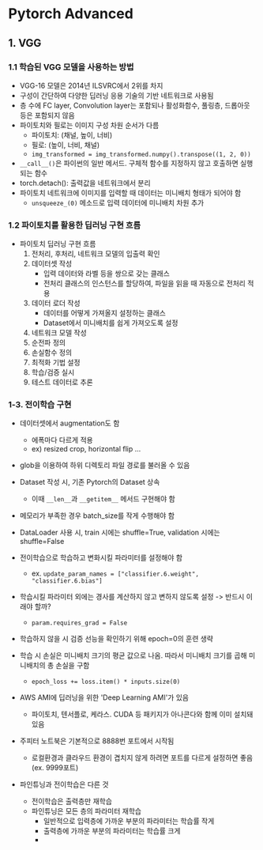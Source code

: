 # Pytorch Advanced

## 1. VGG

### 1.1 학습된 VGG 모델을 사용하는 방법
- VGG-16 모델은 2014년 ILSVRC에서 2위를 차지
- 구성이 간단하여 다양한 딥러닝 응용  기술의 기반 네트워크로 사용됨
- 층 수에 FC layer, Convolution layer는 포함되나 활성화함수, 풀링층, 드롭아웃 등은 포함되지 않음
- 파이토치와 필로는 이미지 구성 차원 순서가 다름
  - 파이토치: (채널, 높이, 너비)
  - 필로: (높이, 너비, 채널)
  - `img_transformed = img_transformed.numpy().transpose((1, 2, 0))`
- `__call__()`은 파이썬의 일반 메서드. 구체적 함수를 지정하지 않고 호출하면 실행되는 함수
- torch.detach(): 출력값을 네트워크에서 분리
- 파이토치 네트워크에 이미지를 입력할 때 데이터는 미니배치 형태가 되어야 함
  - `unsqueeze_(0)` 메소드로 입력 데이터에 미니배치 차원 추가

### 1.2 파이토치를 활용한 딥러닝 구현 흐름
- 파이토치 딥러닝 구현 흐름
   1. 전처리, 후처리, 네트워크 모델의 입출력 확인
   2. 데이터셋 작성
       - 입력 데이터와 라벨 등을 쌍으로 갖는 클래스
       - 전처리 클래스의 인스턴스를 할당하여, 파일을 읽을 때 자동으로 전처리 적용
   3. 데이터 로더 작성
       - 데이터를 어떻게 가져올지 설정하는 클래스
       - Dataset에서 미니배치를 쉽게 가져오도록 설정         
   4. 네트워크 모델 작성
   5. 순전파 정의
   6. 손실함수 정의
   7. 최적화 기법 설정
   8. 학습/검증 실시
   9. 테스트 데이터로 추론


### 1-3. 전이학습 구현
- 데이터셋에서 augmentation도 함
  - 에폭마다 다르게 적용
  - ex) resized crop, horizontal flip ...

- glob을 이용하여 하위 디렉토리 파일 경로를 불러올 수 있음

- Dataset 작성 시, 기존 Pytorch의 Dataset 상속
  - 이때 `__len__`과 `__getitem__` 메서드 구현해야 함

- 메모리가 부족한 경우 batch_size를 작게 수행해야 함
- DataLoader 사용 시, train 시에는 shuffle=True, validation 시에는 shuffle=False

- 전이학습으로 학습하고 변화시킬 파라미터를 설정해야 함
  - ex. `update_param_names = ["classifier.6.weight", "classifier.6.bias"]`
- 학습시킬 파라미터 외에는 경사를 계산하지 않고 변하지 않도록 설정 -> 반드시 이래야 할까?
  - `param.requires_grad = False`

- 학습하지 않을 시 검증 선능을 확인하기 위해 epoch=0의 훈련 생략
- 학습 시 손실은 미니배치 크기의 평균 값으로 나옴. 따라서 미니배치 크기를 곱해 미니배치의 총 손실을 구함
  - `epoch_loss += loss.item() * inputs.size(0)`


- AWS AMI에 딥러닝을 위한 'Deep Learning AMI'가 있음
  - 파이토치, 텐서플로, 케라스. CUDA 등 패키지가 아나콘다와 함께 이미 설치돼있음
- 주피터 노트북은 기본적으로 8888번 포트에서 시작됨
  - 로컬환경과 클라우드 환경이 겹치지 않게 하려면 포트를 다르게 설정하면 좋음(ex. 9999포트)


- 파인튜닝과 전이학습은 다른 것
  - 전이학습은 출력층만 재학습
  - 파인튜닝은 모든 층의 파라미터 재학습
    - 일반적으로 입력층에 가까운 부분의 파라미터는 학습률 작게
    - 출력층에 가까운 부분의 파라미터는 학습률 크게
    - 